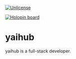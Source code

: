 [![Unlicense](https://licensebuttons.net/l/publicdomain/80x15.png)](https://unlicense.org/)

[![Holopin board](https://holopin.io/api/user/board?user=yaihub)](https://holopin.io/@yaihub)

# yaihub

yaihub is a full-stack developer.

<!---

## Social

[![Instagram](https://img.shields.io/badge/Instagram-%23E4405F.svg?style=for-the-badge&logo=Instagram&logoColor=white)](https://instagram.com/yaihub)
[![LinkedIn](https://img.shields.io/badge/linkedin-%230077B5.svg?style=for-the-badge&logo=linkedin&logoColor=white)](https://www.linkedin.com/in/rapipat/)

## Tech

[![git](https://img.shields.io/badge/--F05032?logo=git&logoColor=ffffff)](http://git-scm.com/)
[![GitHub](https://img.shields.io/badge/--181717?logo=github&logoColor=ffffff)](https://github.com/yaihub)
[![Visual Studio Code](https://img.shields.io/badge/--007ACC?logo=visual%20studio%20code&logoColor=ffffff)](https://github.com/microsoft/vscode)
[![TypeScript](https://img.shields.io/badge/--3178C6?logo=typescript&logoColor=ffffff)](https://github.com/Microsoft/TypeScript)

## Stickers

[!["Buy Me A Coffee"](https://www.buymeacoffee.com/assets/img/custom_images/orange_img.png)](https://www.buymeacoffee.com/yaihub)
[![built with heart](https://forthebadge.com/images/badges/built-with-love.svg)](https://forthebadge.com)
[![ForTheBadge powered-by-electricity](https://ForTheBadge.com/images/badges/powered-by-electricity.svg)](http://ForTheBadge.com)
-->
